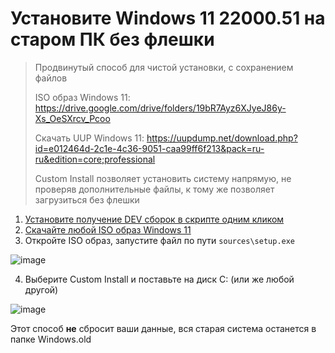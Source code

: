 # Установите Windows 11 22000.51 на старом ПК без флешки
> Продвинутый способ для чистой установки, с сохранением файлов
> 
> ISO образ Windows 11: https://drive.google.com/drive/folders/19bR7Ayz6XJyeJ86y-Xs_OeSXrcv_Pcoo
> 
> Скачать UUP Windows 11: https://uupdump.net/download.php?id=e012464d-2c1e-4c36-9051-caa99ff6f213&pack=ru-ru&edition=core;professional
> 
> Custom Install позволяет установить систему напрямую, не проверяв дополнительные файлы, к тому же позволяет загрузиться без флешки
 
1) [Установите получение DEV сборок в скрипте одним кликом](https://windows11.now.sh/wininsider.cmd)
2) [Скачайте любой ISO образ Windows 11](https://yandex.ru/search/?text=22000%2051%20210617%202050%20co%20release%20&lr=213)
3) Откройте ISO образ, запустите файл по пути `sources\setup.exe`

![image](https://user-images.githubusercontent.com/86190960/123780800-3f386f80-d8dc-11eb-9a8b-85d2dd089c2c.png)

4) Выберите Custom Install и поставьте на диск С: (или же любой другой)

![image](https://user-images.githubusercontent.com/86190960/123780979-65f6a600-d8dc-11eb-939c-6d7c5e7a6c9e.png)

Этот способ **не** сбросит ваши данные, вся старая система останется в папке Windows.old
